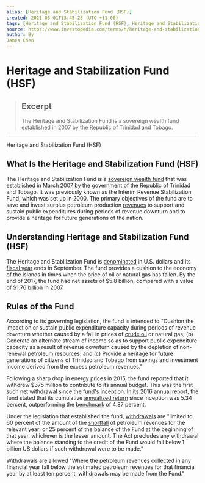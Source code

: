 ```yaml
---
alias: [Heritage and Stabilization Fund (HSF)]
created: 2021-03-01T13:45:23 (UTC +11:00)
tags: [Heritage and Stabilization Fund (HSF), Heritage and Stabilization Fund (HSF)]
source: https://www.investopedia.com/terms/h/heritage-and-stabilization-fund.asp
author: By
James Chen
---
```


# Heritage and Stabilization Fund (HSF)

> ## Excerpt
> The Heritage and Stabilization Fund is a sovereign wealth fund established in 2007 by the Republic of Trinidad and Tobago.

---

Heritage and Stabilization Fund (HSF)
## What Is the Heritage and Stabilization Fund (HSF)

The Heritage and Stabilization Fund is a [sovereign wealth fund](https://www.investopedia.com/terms/s/sovereign_wealth_fund.asp) that was established in March 2007 by the government of the Republic of Trinidad and Tobago. It was previously known as the Interim Revenue Stabilization Fund, which was set up in 2000. The primary objectives of the fund are to save and invest surplus petroleum production [revenues](https://www.investopedia.com/terms/r/revenue.asp) to support and sustain public expenditures during periods of revenue downturn and to provide a heritage for future generations of the nation.

## Understanding Heritage and Stabilization Fund (HSF)

The Heritage and Stabilization Fund is [denominated](https://www.investopedia.com/terms/d/denomination.asp) in U.S. dollars and its [fiscal year](https://www.investopedia.com/terms/f/fiscalyear.asp) ends in September. The fund provides a cushion to the economy of the islands in times when the price of oil or natural gas has fallen. By the end of 2017, the fund had net assets of $5.8 billion, compared with a value of $1.76 billion in 2007.

## Rules of the Fund

According to its governing legislation, the fund is intended to "Cushion the impact on or sustain public expenditure capacity during periods of revenue downturn whether caused by a fall in prices of [crude oil](https://www.investopedia.com/terms/c/crude-oil.asp) or natural gas; (b) Generate an alternate stream of income so as to support public expenditure capacity as a result of revenue downturn caused by the depletion of non-renewal [petroleum](https://www.investopedia.com/terms/p/petroleum.asp) resources; and (c) Provide a heritage for future generations of citizens of Trinidad and Tobago from savings and investment income derived from the excess petroleum revenues."

Following a sharp drop in energy prices in 2015, the fund reported that it withdrew $375 million to contribute to its annual budget. This was the first such net withdrawal since the fund's inception. In its 2016 annual report, the fund stated that its cumulative [annualized return](https://www.investopedia.com/terms/a/annualized-total-return.asp) since inception was 5.34 percent, outperforming the [benchmark](https://www.investopedia.com/terms/b/benchmark.asp) of 4.87 percent.

Under the legislation that established the fund, [withdrawals](https://www.investopedia.com/terms/w/withdrawal.asp) are "limited to 60 percent of the amount of the [shortfall](https://www.investopedia.com/terms/s/shortfall.asp) of petroleum revenues for the relevant year; or 25 percent of the balance of the Fund at the beginning of that year, whichever is the lesser amount. The Act precludes any withdrawal where the balance standing to the credit of the Fund would fall below 1 billion US dollars if such withdrawal were to be made."

Withdrawals are allowed "Where the petroleum revenues collected in any financial year fall below the estimated petroleum revenues for that financial year by at least ten percent, withdrawals may be made from the Fund."
